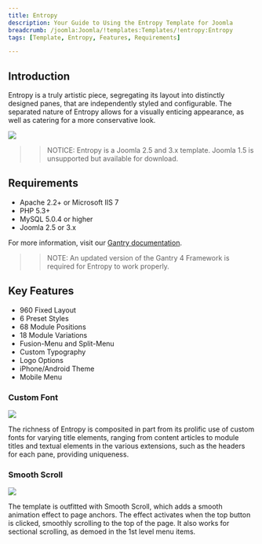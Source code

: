 ```yaml
---
title: Entropy
description: Your Guide to Using the Entropy Template for Joomla
breadcrumb: /joomla:Joomla/!templates:Templates/!entropy:Entropy
tags: [Template, Entropy, Features, Requirements]

---
```


Introduction
-----

Entropy is a truly artistic piece, segregating its layout into distinctly designed panes, that are independently styled and configurable. The separated nature of Entropy allows for a visually enticing appearance, as well as catering for a more conservative look.

![][theme]

>> NOTICE: Entropy is a Joomla 2.5 and 3.x template. Joomla 1.5 is unsupported but available for download.

Requirements
-----

* Apache 2.2+ or Microsoft IIS 7
* PHP 5.3+
* MySQL 5.0.4 or higher
* Joomla 2.5 or 3.x

For more information, visit our [Gantry documentation][gantry].

>> NOTE: An updated version of the Gantry 4 Framework is required for Entropy to work properly.

Key Features
-----

* 960 Fixed Layout  
* 6 Preset Styles  
* 68 Module Positions  
* 18 Module Variations  
* Fusion-Menu and Split-Menu  
* Custom Typography  
* Logo Options  
* iPhone/Android Theme  
* Mobile Menu

### Custom Font

![][customfont]

The richness of Entropy is composited in part from its prolific use of custom fonts for varying title elements, ranging from content articles to module titles and textual elements in the various extensions, such as the headers for each pane, providing uniqueness.

### Smooth Scroll

![][scrolling]

The template is outfitted with Smooth Scroll, which adds a smooth animation effect to page anchors. The effect activates when the top button is clicked, smoothly scrolling to the top of the page. It also works for sectional scrolling, as demoed in the 1st level menu items.

[gantry]: http://www.gantry-framework.org/
[theme]: assets/entropy.jpeg
[customfont]: assets/customfont.jpg
[scrolling]: assets/scrolling.jpg
[fusion]: assets/fusion.jpg
